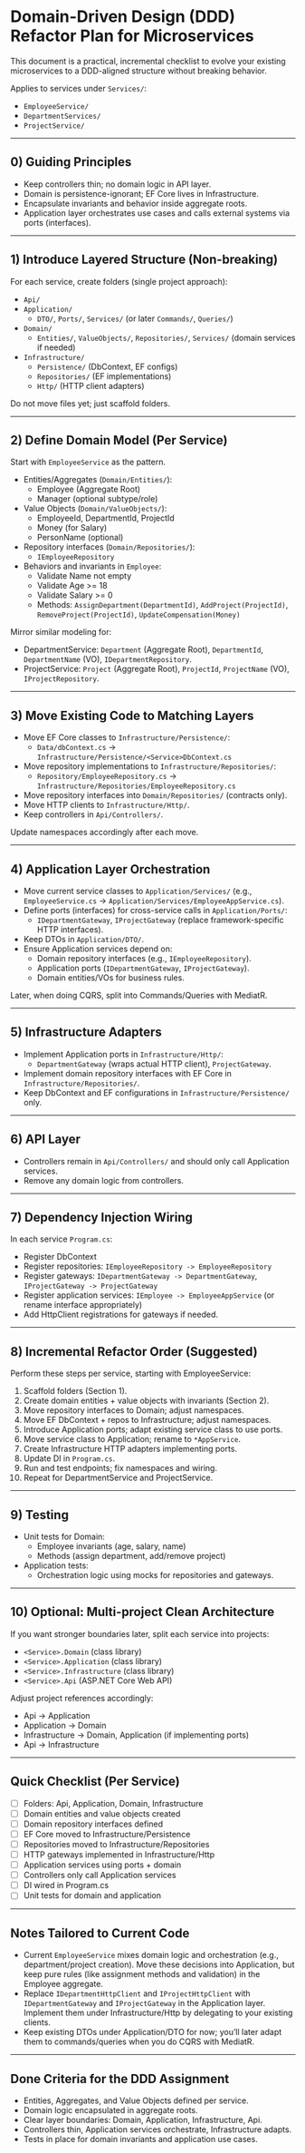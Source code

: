 # Domain-Driven Design (DDD) Refactor Plan for Microservices

This document is a practical, incremental checklist to evolve your existing microservices to a DDD-aligned structure without breaking behavior.

Applies to services under `Services/`:
- `EmployeeService/`
- `DepartmentServices/`
- `ProjectService/`

---

## 0) Guiding Principles
- Keep controllers thin; no domain logic in API layer.
- Domain is persistence-ignorant; EF Core lives in Infrastructure.
- Encapsulate invariants and behavior inside aggregate roots.
- Application layer orchestrates use cases and calls external systems via ports (interfaces).

---

## 1) Introduce Layered Structure (Non-breaking)
For each service, create folders (single project approach):
- `Api/`
- `Application/`
  - `DTO/`, `Ports/`, `Services/` (or later `Commands/`, `Queries/`)
- `Domain/`
  - `Entities/`, `ValueObjects/`, `Repositories/`, `Services/` (domain services if needed)
- `Infrastructure/`
  - `Persistence/` (DbContext, EF configs)
  - `Repositories/` (EF implementations)
  - `Http/` (HTTP client adapters)

Do not move files yet; just scaffold folders.

---

## 2) Define Domain Model (Per Service)
Start with `EmployeeService` as the pattern.

- Entities/Aggregates (`Domain/Entities/`):
  - Employee (Aggregate Root)
  - Manager (optional subtype/role)
- Value Objects (`Domain/ValueObjects/`):
  - EmployeeId, DepartmentId, ProjectId
  - Money (for Salary)
  - PersonName (optional)
- Repository interfaces (`Domain/Repositories/`):
  - `IEmployeeRepository`
- Behaviors and invariants in `Employee`:
  - Validate Name not empty
  - Validate Age >= 18
  - Validate Salary >= 0
  - Methods: `AssignDepartment(DepartmentId)`, `AddProject(ProjectId)`, `RemoveProject(ProjectId)`, `UpdateCompensation(Money)`

Mirror similar modeling for:
- DepartmentService: `Department` (Aggregate Root), `DepartmentId`, `DepartmentName` (VO), `IDepartmentRepository`.
- ProjectService: `Project` (Aggregate Root), `ProjectId`, `ProjectName` (VO), `IProjectRepository`.

---

## 3) Move Existing Code to Matching Layers
- Move EF Core classes to `Infrastructure/Persistence/`:
  - `Data/dbContext.cs` -> `Infrastructure/Persistence/<Service>DbContext.cs`
- Move repository implementations to `Infrastructure/Repositories/`:
  - `Repository/EmployeeRepository.cs` -> `Infrastructure/Repositories/EmployeeRepository.cs`
- Move repository interfaces into `Domain/Repositories/` (contracts only).
- Move HTTP clients to `Infrastructure/Http/`.
- Keep controllers in `Api/Controllers/`.

Update namespaces accordingly after each move.

---

## 4) Application Layer Orchestration
- Move current service classes to `Application/Services/` (e.g., `EmployeeService.cs` -> `Application/Services/EmployeeAppService.cs`).
- Define ports (interfaces) for cross-service calls in `Application/Ports/`:
  - `IDepartmentGateway`, `IProjectGateway` (replace framework-specific HTTP interfaces).
- Keep DTOs in `Application/DTO/`.
- Ensure Application services depend on:
  - Domain repository interfaces (e.g., `IEmployeeRepository`).
  - Application ports (`IDepartmentGateway`, `IProjectGateway`).
  - Domain entities/VOs for business rules.

Later, when doing CQRS, split into Commands/Queries with MediatR.

---

## 5) Infrastructure Adapters
- Implement Application ports in `Infrastructure/Http/`:
  - `DepartmentGateway` (wraps actual HTTP client), `ProjectGateway`.
- Implement domain repository interfaces with EF Core in `Infrastructure/Repositories/`.
- Keep DbContext and EF configurations in `Infrastructure/Persistence/` only.

---

## 6) API Layer
- Controllers remain in `Api/Controllers/` and should only call Application services.
- Remove any domain logic from controllers.

---

## 7) Dependency Injection Wiring
In each service `Program.cs`:
- Register DbContext
- Register repositories: `IEmployeeRepository -> EmployeeRepository`
- Register gateways: `IDepartmentGateway -> DepartmentGateway`, `IProjectGateway -> ProjectGateway`
- Register application services: `IEmployee -> EmployeeAppService` (or rename interface appropriately)
- Add HttpClient registrations for gateways if needed.

---

## 8) Incremental Refactor Order (Suggested)
Perform these steps per service, starting with EmployeeService:

1. Scaffold folders (Section 1).
2. Create domain entities + value objects with invariants (Section 2).
3. Move repository interfaces to Domain; adjust namespaces.
4. Move EF DbContext + repos to Infrastructure; adjust namespaces.
5. Introduce Application ports; adapt existing service class to use ports.
6. Move service class to Application; rename to `*AppService`.
7. Create Infrastructure HTTP adapters implementing ports.
8. Update DI in `Program.cs`.
9. Run and test endpoints; fix namespaces and wiring.
10. Repeat for DepartmentService and ProjectService.

---

## 9) Testing
- Unit tests for Domain:
  - Employee invariants (age, salary, name)
  - Methods (assign department, add/remove project)
- Application tests:
  - Orchestration logic using mocks for repositories and gateways.

---

## 10) Optional: Multi-project Clean Architecture
If you want stronger boundaries later, split each service into projects:
- `<Service>.Domain` (class library)
- `<Service>.Application` (class library)
- `<Service>.Infrastructure` (class library)
- `<Service>.Api` (ASP.NET Core Web API)

Adjust project references accordingly:
- Api -> Application
- Application -> Domain
- Infrastructure -> Domain, Application (if implementing ports)
- Api -> Infrastructure

---

## Quick Checklist (Per Service)
- [ ] Folders: Api, Application, Domain, Infrastructure
- [ ] Domain entities and value objects created
- [ ] Domain repository interfaces defined
- [ ] EF Core moved to Infrastructure/Persistence
- [ ] Repositories moved to Infrastructure/Repositories
- [ ] HTTP gateways implemented in Infrastructure/Http
- [ ] Application services using ports + domain
- [ ] Controllers only call Application services
- [ ] DI wired in Program.cs
- [ ] Unit tests for domain and application

---

## Notes Tailored to Current Code
- Current `EmployeeService` mixes domain logic and orchestration (e.g., department/project creation). Move these decisions into Application, but keep pure rules (like assignment methods and validation) in the Employee aggregate.
- Replace `IDepartmentHttpClient` and `IProjectHttpClient` with `IDepartmentGateway` and `IProjectGateway` in the Application layer. Implement them under Infrastructure/Http by delegating to your existing clients.
- Keep existing DTOs under Application/DTO for now; you’ll later adapt them to commands/queries when you do CQRS with MediatR.

---

## Done Criteria for the DDD Assignment
- Entities, Aggregates, and Value Objects defined per service.
- Domain logic encapsulated in aggregate roots.
- Clear layer boundaries: Domain, Application, Infrastructure, Api.
- Controllers thin, Application services orchestrate, Infrastructure adapts.
- Tests in place for domain invariants and application use cases.
